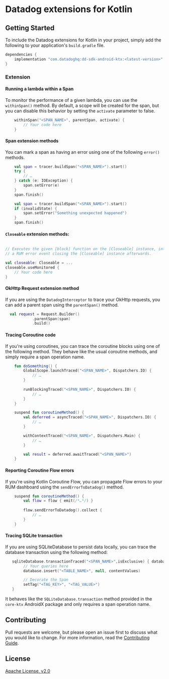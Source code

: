 # Datadog extensions for Kotlin

## Getting Started 

To include the Datadog extensions for Kotlin in your project, simply add the
following to your application's `build.gradle` file.

```groovy
dependencies {
    implementation "com.datadoghq:dd-sdk-android-ktx:<latest-version>"
}
```

### Extension

#### Running a lambda within a Span

To monitor the performance of a given lambda, you can use the `withinSpan()` method. By default, a scope will be created for the span, but you can disable this behavior by setting the `activate` parameter to false.

```kotlin
    withinSpan("<SPAN_NAME>", parentSpan, activate) {
        // Your code here
    }
```

#### Span extension methods

You can mark a span as having an error using one of the following `error()` methods.

```kotlin
    val span = tracer.buildSpan("<SPAN_NAME>").start()
    try {
        // …
    } catch (e: IOException) {
        span.setError(e)
    }
    span.finish()
```

```kotlin
    val span = tracer.buildSpan("<SPAN_NAME>").start()
    if (invalidState) {
        span.setError("Something unexpected happened")
    }
    span.finish()
```

#### `Closeable` extension methods:

```kotlin

// Executes the given [block] function on the [Closeable] instance, intercepts any Exception and sends it in 
// a RUM error event closing the [Closeable] instance afterwards.

val closeable: Closeable = ...
closeable.useMonitored { 
    // Your code here
}

```

#### OkHttp Request extension method

If you are using the `DatadogInterceptor` to trace your OkHttp requests, you can add a parent span using the `parentSpan()` method.

```kotlin
  val request = Request.Builder()
            .parentSpan(span)
            .build()
```

#### Tracing Coroutine code

If you're using coroutines, you can trace the coroutine blocks using one of the following method. They behave like the usual coroutine methods, and simply require a span operation name.

```kotlin
    fun doSomething() {
        GlobalScope.launchTraced("<SPAN_NAME>", Dispatchers.IO) {
            // …
        }
   
        runBlockingTraced("<SPAN_NAME>", Dispatchers.IO) {
            // …
        }
    }

    suspend fun coroutineMethod() {
        val deferred = asyncTraced("<SPAN_NAME>", Dispatchers.IO) {
            // …
        }

        withContextTraced("<SPAN_NAME>", Dispatchers.Main) {
            // …
        }

        val result = deferred.awaitTraced("<SPAN_NAME>")
    }
```

#### Reporting Coroutine Flow errors

If you're using Kotlin Coroutine Flow, you can propagate Flow errors to your RUM dashboard using the `sendErrorToDatadog()` method.

```kotlin
    suspend fun coroutineMethod() {
        val flow = flow { emit(/*…*/) }
    
        flow.sendErrorToDatadog().collect {
            // …
        }
    }
```

#### Tracing SQLite transaction

If you are using SQLiteDatabase to persist data locally, you can trace the database transaction using the following method:

```kotlin
   sqliteDatabase.transactionTraced("<SPAN_NAME>",isExclusive) { database ->
        // Your queries here
        database.insert("<TABLE_NAME>", null, contentValues)

        // Decorate the Span
        setTag("<TAG_KEY>", "<TAG_VALUE>")
   } 
```
It behaves like the `SQLiteDatabase.transaction` method provided in the `core-ktx` AndroidX package and only requires a span operation name.

## Contributing

Pull requests are welcome, but please open an issue first to discuss what you
would like to change. For more information, read the 
[Contributing Guide](../../CONTRIBUTING.md).

## License

[Apache License, v2.0](../../LICENSE)
